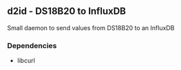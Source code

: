 ## d2id - DS18B20 to InfluxDB ##

Small daemon to send values from DS18B20 to an InfluxDB

### Dependencies ###

 * libcurl


